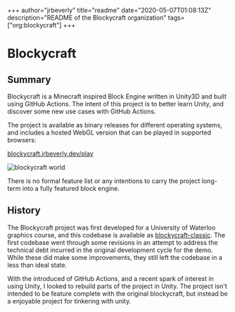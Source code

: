 +++
author="jrbeverly"
title="readme"
date="2020-05-07T01:08:13Z"
description="README of the Blockycraft organization"
tags=["org:blockycraft"]
+++

# Blockycraft

## Summary

Blockycraft is a Minecraft inspired Block Engine written in Unity3D and built using GitHub Actions. The intent of this project is to better learn Unity, and discover some new use cases with GitHub Actions.

The project is available as binary releases for different operating systems, and includes a hosted WebGL version that can be played in supported browsers:

[blockycraft.jrbeverly.dev/play](https://blockycraft.jrbeverly.dev/play)

![blockycraft world](./screenshots/hut-with-mine.png "Blockycraft")

There is no formal feature list or any intentions to carry the project long-term into a fully featured block engine.

## History

The Blockycraft project was first developed for a University of Waterloo graphics course, and this codebase is available as [blockycraft-classic](./classic/). The first codebase went through some revisions in an attempt to address the technical debt incurred in the original development cycle for the demo. While these did make some improvements, they still left the codebase in a less than ideal state.

With the introduced of GitHub Actions, and a recent spark of interest in using Unity, I looked to rebuild parts of the project in Unity. The project isn't intended to be feature complete with the original blockycraft, but instead be a enjoyable project for tinkering with unity.
